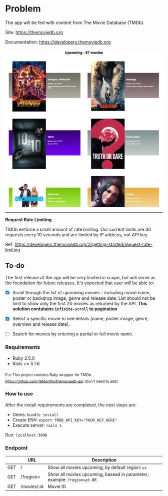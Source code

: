 # Problem
The app will be fed with content from The Movie Database (TMDb).

Site: https://themoviedb.org

Documentation: https://developers.themoviedb.org

 ![Image of TMDb](/screenshots/sreen1.jpg) 

---
**Request Rate Limiting**

TMDb enforce a small amount of rate limiting. Our current limits are 40 requests every 10 seconds and are limited by IP address, not API key.

Ref:
https://developers.themoviedb.org/3/getting-started/request-rate-limiting

## To-do
The first release of the app will be very limited in scope, but will serve as the
foundation for future releases. It's expected that user will be able to:

- [x] Scroll through the list of upcoming movies - including movie name, poster or
backdrop image, genre and release date. List should not be limit to show only
the first 20 movies as returned by the API.
**This solution contatains `infinite-scroll` to pagination**

- [X] Select a specific movie to see details (name, poster image, genre, overview
and release date).

- [ ] Search for movies by entering a partial or full movie name.

### Requirements
- Ruby 2.5.0
- Rails >= 5.1.6

<sub>P.s: This project contains Ruby wrapper for TMDb
 https://github.com/18Months/themoviedb-api (Don't need to add)</sub>

### How to use
After the install requirements are completed, the next steps are:
- Gems: `bundle install`
- Create ENV: `export TMDB_API_KEY="YOUR_KEY_HERE"`
- Execute server: `rails s`

Run: `localhost:3000`

### Endpoint
|           | URL               | Description|
| --------- | ----------------- | ---------- |
| GET       | /                 | Show all movies upcoming, by default region: `us`            |
| GET       | /?region=         | Show all movies upcoming, basead in parameter, example: `?region=pt-BR`            |
| GET       | /movies/:id       | Movie ID           |
